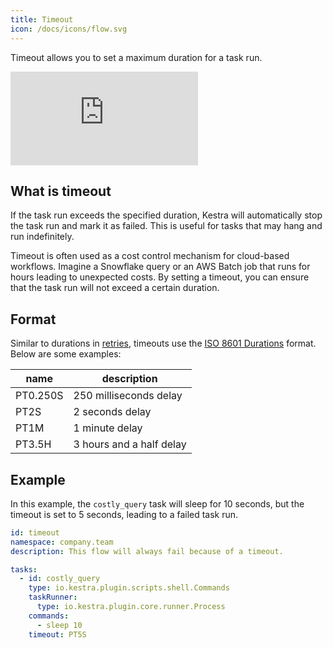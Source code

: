 ```yaml
---
title: Timeout
icon: /docs/icons/flow.svg
---
```


Timeout allows you to set a maximum duration for a task run.

<div class="video-container">
  <iframe src="https://www.youtube.com/embed/vvD3Jg5huiE?si=M7BX8vwp7JsdUrL1" title="YouTube video player" frameborder="0" allow="accelerometer; autoplay; clipboard-write; encrypted-media; gyroscope; picture-in-picture; web-share" referrerpolicy="strict-origin-when-cross-origin" allowfullscreen></iframe>
</div>

## What is timeout

If the task run exceeds the specified duration, Kestra will automatically stop the task run and mark it as failed. This is useful for tasks that may hang and run indefinitely.

Timeout is often used as a cost control mechanism for cloud-based workflows. Imagine a Snowflake query or an AWS Batch job that runs for hours leading to unexpected costs. By setting a timeout, you can ensure that the task run will not exceed a certain duration.

## Format

Similar to durations in [retries](../04.workflow-components/12.retries.md), timeouts use the [ISO 8601 Durations](https://en.wikipedia.org/wiki/ISO_8601#Durations) format. Below are some examples:

| name     | description              |
|----------|--------------------------|
| PT0.250S | 250 milliseconds delay   |
| PT2S     | 2 seconds delay          |
| PT1M     | 1 minute delay           |
| PT3.5H   | 3 hours and a half delay |


## Example

In this example, the `costly_query` task will sleep for 10 seconds, but the timeout is set to 5 seconds, leading to a failed task run.

```yaml
id: timeout
namespace: company.team
description: This flow will always fail because of a timeout.

tasks:
  - id: costly_query
    type: io.kestra.plugin.scripts.shell.Commands
    taskRunner:
      type: io.kestra.plugin.core.runner.Process
    commands:
      - sleep 10
    timeout: PT5S
```
